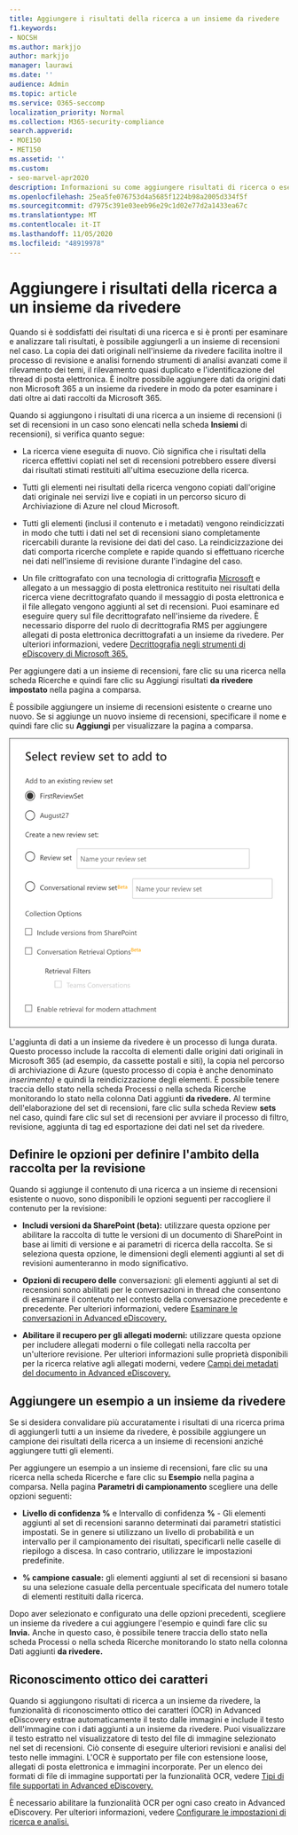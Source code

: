 ```yaml
---
title: Aggiungere i risultati della ricerca a un insieme da rivedere
f1.keywords:
- NOCSH
ms.author: markjjo
author: markjjo
manager: laurawi
ms.date: ''
audience: Admin
ms.topic: article
ms.service: O365-seccomp
localization_priority: Normal
ms.collection: M365-security-compliance
search.appverid:
- MOE150
- MET150
ms.assetid: ''
ms.custom:
- seo-marvel-apr2020
description: Informazioni su come aggiungere risultati di ricerca o esempi di tali risultati a un set di revisione dei casi di Advanced eDiscovery.
ms.openlocfilehash: 25ea5fe076753d4a5685f1224b98a2005d334f5f
ms.sourcegitcommit: d7975c391e03eeb96e29c1d02e77d2a1433ea67c
ms.translationtype: MT
ms.contentlocale: it-IT
ms.lasthandoff: 11/05/2020
ms.locfileid: "48919978"
---
```

# <a name="add-search-results-to-a-review-set"></a>Aggiungere i risultati della ricerca a un insieme da rivedere

Quando si è soddisfatti dei risultati di una ricerca e si è pronti per esaminare e analizzare tali risultati, è possibile aggiungerli a un insieme di recensioni nel caso. La copia dei dati originali nell'insieme da rivedere facilita inoltre il processo di revisione e analisi fornendo strumenti di analisi avanzati come il rilevamento dei temi, il rilevamento quasi duplicato e l'identificazione del thread di posta elettronica. È inoltre possibile aggiungere dati da origini dati non Microsoft 365 a un insieme da rivedere in modo da poter esaminare i dati oltre ai dati raccolti da Microsoft 365.

Quando si aggiungono i risultati di una ricerca a un insieme di recensioni (i set di recensioni in un caso sono elencati nella scheda **Insiemi** di recensioni), si verifica quanto segue:

- La ricerca viene eseguita di nuovo. Ciò significa che i risultati della ricerca effettivi copiati nel set di recensioni potrebbero essere diversi dai risultati stimati restituiti all'ultima esecuzione della ricerca.

- Tutti gli elementi nei risultati della ricerca vengono copiati dall'origine dati originale nei servizi live e copiati in un percorso sicuro di Archiviazione di Azure nel cloud Microsoft.

- Tutti gli elementi (inclusi il contenuto e i metadati) vengono reindicizzati in modo che tutti i dati nel set di recensioni siano completamente ricercabili durante la revisione dei dati del caso. La reindicizzazione dei dati comporta ricerche complete e rapide quando si effettuano ricerche nei dati nell'insieme di revisione durante l'indagine del caso.

- Un file crittografato con una tecnologia di crittografia [Microsoft](encryption.md) e allegato a un messaggio di posta elettronica restituito nei risultati della ricerca viene decrittografato quando il messaggio di posta elettronica e il file allegato vengono aggiunti al set di recensioni. Puoi esaminare ed eseguire query sul file decrittografato nell'insieme da rivedere. È necessario disporre del ruolo di decrittografia RMS per aggiungere allegati di posta elettronica decrittografati a un insieme da rivedere. Per ulteriori informazioni, vedere [Decrittografia negli strumenti di eDiscovery di Microsoft 365.](ediscovery-decryption.md)

Per aggiungere dati a un insieme di  recensioni, fare clic su una ricerca nella scheda Ricerche e quindi fare clic su Aggiungi risultati **da rivedere impostato** nella pagina a comparsa.

È possibile aggiungere un insieme di recensioni esistente o crearne uno nuovo.  Se si aggiunge un nuovo insieme di recensioni, specificare il nome e quindi fare clic su **Aggiungi** per visualizzare la pagina a comparsa.

![Selezionare un insieme di recensioni e configurare le opzioni di raccolta](../media/AeD_AddToReviewSet.png)

L'aggiunta di dati a un insieme da rivedere è un processo di lunga durata. Questo processo include la raccolta di elementi dalle origini dati originali in Microsoft 365 (ad esempio, da cassette postali e siti), la copia nel percorso di archiviazione di Azure (questo processo di copia è anche denominato *inserimento)* e quindi la reindicizzazione degli elementi. È possibile tenere traccia  dello stato  nella scheda Processi o nella scheda Ricerche monitorando lo stato nella colonna Dati aggiunti **da rivedere.** Al termine dell'elaborazione del set di recensioni, fare clic sulla scheda Review **sets** nel caso, quindi fare clic sul set di recensioni per avviare il processo di filtro, revisione, aggiunta di tag ed esportazione dei dati nel set da rivedere.

## <a name="define-options-to-scope-your-collection-for-review"></a>Definire le opzioni per definire l'ambito della raccolta per la revisione

Quando si aggiunge il contenuto di una ricerca a un insieme di recensioni esistente o nuovo, sono disponibili le opzioni seguenti per raccogliere il contenuto per la revisione:

- **Includi versioni da SharePoint (beta):** utilizzare questa opzione per abilitare la raccolta di tutte le versioni di un documento di SharePoint in base ai limiti di versione e ai parametri di ricerca della raccolta. Se si seleziona questa opzione, le dimensioni degli elementi aggiunti al set di revisioni aumenteranno in modo significativo.

- **Opzioni di recupero delle** conversazioni: gli elementi aggiunti al set di recensioni sono abilitati per le conversazioni in thread che consentono di esaminare il contenuto nel contesto della conversazione precedente e precedente. Per ulteriori informazioni, vedere [Esaminare le conversazioni in Advanced eDiscovery.](conversation-review-sets.md)

- **Abilitare il recupero per gli allegati moderni:** utilizzare questa opzione per includere allegati moderni o file collegati nella raccolta per un'ulteriore revisione. Per ulteriori informazioni sulle proprietà disponibili per la ricerca relative agli allegati moderni, vedere [Campi dei metadati del documento in Advanced eDiscovery.](document-metadata-fields-in-Advanced-eDiscovery.md)

## <a name="add-a-sample-to-a-review-set"></a>Aggiungere un esempio a un insieme da rivedere

Se si desidera convalidare più accuratamente i risultati di una ricerca prima di aggiungerli tutti a un insieme da rivedere, è possibile aggiungere un campione dei risultati della ricerca a un insieme di recensioni anziché aggiungere tutti gli elementi.

Per aggiungere un esempio a un insieme  di recensioni, fare clic su una ricerca nella scheda Ricerche e fare clic su **Esempio** nella pagina a comparsa. Nella pagina **Parametri di campionamento** scegliere una delle opzioni seguenti:

- **Livello di confidenza %** e Intervallo di confidenza **%** - Gli elementi aggiunti al set di recensioni saranno determinati dai parametri statistici impostati. Se in genere si utilizzano un livello di probabilità e un intervallo per il campionamento dei risultati, specificarli nelle caselle di riepilogo a discesa. In caso contrario, utilizzare le impostazioni predefinite.

- **% campione casuale:** gli elementi aggiunti al set di recensioni si basano su una selezione casuale della percentuale specificata del numero totale di elementi restituiti dalla ricerca.

Dopo aver selezionato e configurato una delle opzioni precedenti, scegliere un insieme da rivedere a cui aggiungere l'esempio e quindi fare clic su **Invia.** Anche in questo caso,  è possibile tenere  traccia dello stato nella scheda Processi o nella scheda Ricerche monitorando lo stato nella colonna Dati aggiunti **da rivedere.**

## <a name="optical-character-recognition"></a>Riconoscimento ottico dei caratteri

Quando si aggiungono risultati di ricerca a un insieme da rivedere, la funzionalità di riconoscimento ottico dei caratteri (OCR) in Advanced eDiscovery estrae automaticamente il testo dalle immagini e include il testo dell'immagine con i dati aggiunti a un insieme da rivedere. Puoi visualizzare il testo estratto nel visualizzatore di testo del file di immagine selezionato nel set di recensioni. Ciò consente di eseguire ulteriori revisioni e analisi del testo nelle immagini. L'OCR è supportato per file con estensione loose, allegati di posta elettronica e immagini incorporate. Per un elenco dei formati di file di immagine supportati per la funzionalità OCR, vedere [Tipi di file supportati in Advanced eDiscovery.](supported-filetypes-ediscovery20.md#image)

È necessario abilitare la funzionalità OCR per ogni caso creato in Advanced eDiscovery. Per ulteriori informazioni, vedere [Configurare le impostazioni di ricerca e analisi.](configure-search-and-analytics-settings-in-advanced-ediscovery.md#optical-character-recognition-ocr)
